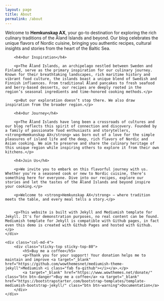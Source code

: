 ```yaml
---
layout: page
title: About
permalink: /about
---
```


<div class="row justify-content-between">
    <div class="col-md-8 pr-5">
        <p>Welcome to <strong>Hemkunskap AX</strong>, your go-to destination for exploring the rich culinary traditions of the Åland Islands and beyond. Our blog celebrates the unique flavors of Nordic cuisine, bringing you authentic recipes, cultural insights and stories from the heart of the Baltic Sea.</p> 

        <h4>Our Inspiration</h4>

        <p>The Åland Islands, an archipelago nestled between Sweden and Finland, serve as the primary inspiration for our culinary journey. Known for their breathtaking landscapes, rich maritime history and vibrant food culture, the islands boast a unique blend of Swedish and Finnish influences. From traditional Åland pancakes to fresh seafood and berry-based desserts, our recipes are deeply rooted in the region’s seasonal ingredients and time-honored cooking methods.</p>

        <p>But our exploration doesn’t stop there. We also draw inspiration from the broader region.</p>

        <h4>Our Journey</h4>

        <p>The Åland Islands have long been a crossroads of cultures and our blog reflects this spirit of connection and discovery. Founded by a family of passionate food enthusiasts and storytellers, <strong>Hemkunskap AX</strong> was born out of a love for the simple pleasures of island life and the deep, rich flavors of Nordic and Asian cooking. We aim to preserve and share the culinary heritage of this unique region while inspiring others to explore it from their own kitchens.</p>

        <h4>Join Us</h4>

        <p>We invite you to embark on this flavorful journey with us. Whether you’re a seasoned cook or new to Nordic cuisine, there’s something here for everyone. Dive into our recipes, explore our stories and let the tastes of the Åland Islands and beyond inspire your cooking.</p>

        <p>Welcome to <strong>Hemkunskap AX</strong> — where tradition meets the table, and every meal tells a story.</p>


        <p>This website is built with Jekyll and Mediumish template for Jekyll. It's for demonstration purposes, no real content can be found. Mediumish template for Jekyll is compatible with Github pages, in fact even this demo is created with Github Pages and hosted with Github.</p>
    </div>

    <div class="col-md-4">
        <div class="sticky-top sticky-top-80">
            <h5>Buy me a coffee</h5>
            <p>Thank you for your support! Your donation helps me to maintain and improve <a target="_blank" href="https://github.com/wowthemesnet/mediumish-theme-jekyll">Mediumish <i class="fab fa-github"></i></a>.</p>
            <a target="_blank" href="https://www.wowthemes.net/donate/" class="btn btn-danger">Buy me a coffee</a> <a target="_blank" href="https://bootstrapstarter.com/bootstrap-templates/template-mediumish-bootstrap-jekyll/" class="btn btn-warning">Documentation</a>
        </div>
    </div>
</div>
